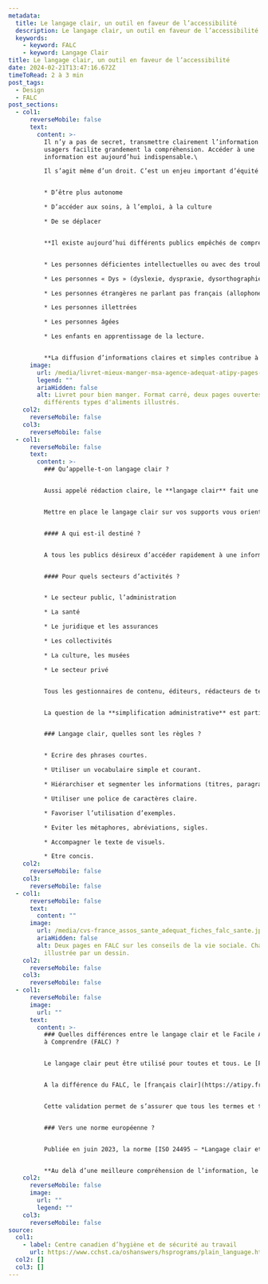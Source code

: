 ```yaml
---
metadata:
  title: Le langage clair, un outil en faveur de l’accessibilité
  description: Le langage clair, un outil en faveur de l’accessibilité
  keywords:
    - keyword: FALC
    - keyword: Langage Clair
title: Le langage clair, un outil en faveur de l’accessibilité
date: 2024-02-21T13:47:16.672Z
timeToRead: 2 à 3 min
post_tags:
  - Design
  - FALC
post_sections:
  - col1:
      reverseMobile: false
      text:
        content: >-
          Il n’y a pas de secret, transmettre clairement l’information à vos
          usagers facilite grandement la compréhension. Accéder à une
          information est aujourd’hui indispensable.\

          Il s’agit même d’un droit. C’est un enjeu important d’équité et de protection des usagers plus difficilement informés. Accéder à une information permet à l’usager :


          * D’être plus autonome

          * D’accéder aux soins, à l’emploi, à la culture

          * De se déplacer


          **Il existe aujourd’hui différents publics empêchés de comprendre l’information :**


          * Les personnes déficientes intellectuelles ou avec des troubles cognitifs

          * Les personnes « Dys » (dyslexie, dyspraxie, dysorthographie…)

          * Les personnes étrangères ne parlant pas français (allophones)

          * Les personnes illettrées

          * Les personnes âgées

          * Les enfants en apprentissage de la lecture.


          **La diffusion d’informations claires et simples contribue à conserver dignité et autonomie pour le plus grand nombre.**
      image:
        url: /media/livret-mieux-manger-msa-agence-adequat-atipy-pages-interieures-.jpg
        legend: ""
        ariaHidden: false
        alt: Livret pour bien manger. Format carré, deux pages ouvertes montrant les
          différents types d'aliments illustrés.
    col2:
      reverseMobile: false
    col3:
      reverseMobile: false
  - col1:
      reverseMobile: false
      text:
        content: >-
          ### Qu’appelle-t-on langage clair ?


          Aussi appelé rédaction claire, le **langage clair** fait une apparition timide en France depuis quelques années.


          Mettre en place le langage clair sur vos supports vous oriente vers une communication plus directe et efficace !


          #### A qui est-il destiné ?


          A tous les publics désireux d’accéder rapidement à une information et de la comprendre, et particulièrement profitable aux personnes ayant des difficultés de lecture (déficience visuelle, intellectuelles, troubles DYS, troubles du spectre autistique (TSA)…)


          #### Pour quels secteurs d’activités ?


          * Le secteur public, l’administration

          * La santé

          * Le juridique et les assurances

          * Les collectivités

          * La culture, les musées

          * Le secteur privé


          Tous les gestionnaires de contenu, éditeurs, rédacteurs de textes législatifs, techniques ou de courriers administratifs, journalistes, chargés des relations publiques, UX designers, etc. sont concernés par le langage clair.


          La question de la **simplification administrative** est particulièrement attendue de la part des usagers du service public. Beaucoup sont concernés par des difficultés de lecture et tous sont confrontés aux complexités des démarches administratives.


          ### Langage clair, quelles sont les règles ?


          * Ecrire des phrases courtes.

          * Utiliser un vocabulaire simple et courant.

          * Hiérarchiser et segmenter les informations (titres, paragraphes, degrés d’importance).

          * Utiliser une police de caractères claire.

          * Favoriser l’utilisation d’exemples.

          * Eviter les métaphores, abréviations, sigles.

          * Accompagner le texte de visuels.

          * Etre concis.
    col2:
      reverseMobile: false
    col3:
      reverseMobile: false
  - col1:
      reverseMobile: false
      text:
        content: ""
      image:
        url: /media/cvs-france_assos_sante_adequat_fiches_falc_sante.jpeg
        ariaHidden: false
        alt: Deux pages en FALC sur les conseils de la vie sociale. Chaque phrase est
          illustrée par un dessin.
    col2:
      reverseMobile: false
    col3:
      reverseMobile: false
  - col1:
      reverseMobile: false
      image:
        url: ""
      text:
        content: >-
          ### Quelles différences entre le langage clair et le Facile A Lire et
          à Comprendre (FALC) ?


          Le langage clair peut être utilisé pour toutes et tous. Le [FALC](https://atipy.fr/expertises/design/falc-et-langage-clair) est destiné à un public éloigné de la lecture et / ou ayant des difficultés de compréhension (déficiences intellectuelles ou cognitives, illettrisme, personnes sourdes non-lectrices…)


          A la différence du FALC, le [français clair](https://atipy.fr/expertises/design/falc-et-langage-clair) n’implique pas la relecture et la validation par des personnes déficientes intellectuelles. La méthode de rédaction du français FALC exige que le texte soit relu et validé par des partenaires ayant un handicap mental.


          Cette validation permet de s’assurer que tous les termes et tournures de phrases utilisés sont bien compris de tous et toutes. En l’absence d’ateliers de relecture et de validation, il s’agit de rédaction clair.


          ### Vers une norme européenne ?


          Publiée en juin 2023, la norme [ISO 24495 – *Langage clair et simple* ](https://www.iso.org/fr/standard/78907.html)donne les grandes lignes pour la rédaction d’un contenu compréhensible.


          **Au delà d’une meilleure compréhension de l’information, le langage clair facilite la mémorisation de l’information et augmente la vitesse de lecture. Alors, vous vous y mettez quand ?**
    col2:
      reverseMobile: false
      image:
        url: ""
        legend: ""
    col3:
      reverseMobile: false
source:
  col1:
    - label: Centre canadien d’hygiène et de sécurité au travail
      url: https://www.cchst.ca/oshanswers/hsprograms/plain_language.html
  col2: []
  col3: []
---
```


